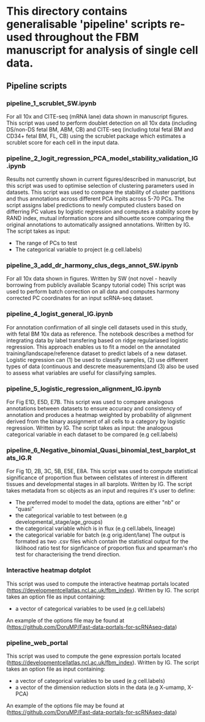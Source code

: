 # This directory contains generalisable 'pipeline' scripts re-used throughout the FBM manuscript for analysis of single cell data.

## Pipeline scripts

### pipeline_1_scrublet_SW.ipynb
For all 10x and CITE-seq (mRNA lane) data shown in manuscript figures.
This script was used to perform doublet detection on all 10x data (including DS/non-DS fetal BM, ABM, CB) and CITE-seq (including total fetal BM and CD34+ fetal BM, FL, CB) using the scrublet package which estimates a scrublet score for each cell in the input data.

### pipeline_2_logit_regression_PCA_model_stability_validation_IG.ipynb
Results not currently shown in current figures/described in manuscript, but this script was used to optimise selection of clustering parameters used in datasets. 
This script was used to compare the stability of cluster partitions and thus annotations across different PCA inpits across 5-70 PCs. The script assigns label predictions to newly computed clusters based on differring PC values by logistic regression and computes a stability score by RAND index, mutual information score and silhouette score comparing the original annotations to automatically assigned annotations. Written by IG.
The script takes as input:
- The range of PCs to test
- The categorical variable to project (e.g cell.labels)

### pipeline_3_add_dr_harmony_clus_degs_annot_SW.ipynb
For all 10x data shown in figures. Written by SW (not novel - heavily borrowing from publicly available Scanpy tutorial code)
This script was used to perform batch correction on all data and computes harmony corrected PC coordinates for an input scRNA-seq dataset.

### pipeline_4_logist_general_IG.ipynb
For annotation confirmation of all single cell datasets used in this study, with fetal BM 10x data as reference. The notebook describes a method for integrating data by label transfering based on ridge regulariased logistic regression. This approach enables us to fit a model on the annotated training/landscape/reference dataset to predict labels of a new dataset. Logistic regression can (1) be used to classify samples, (2) use different types of data (continuous and descrete measurements)and (3) also be used to assess what variables are useful for classifying samples. 

### pipeline_5_logistic_regression_alignment_IG.ipynb
For Fig E1D, E5D, E7B.
This script was used to compare analogous annotations between datasets to ensure accuracy and consistency of annotation and produces a heatmap weighted by probability of alignment derived from the binary assignment of all cells to a category by logistic regression. Written by IG.
The script takes as input: the analogous categorical variable in each dataset to be compared (e.g cell.labels)

### pipeline_6_Negative_binomial_Quasi_binomial_test_barplot_stats_IG.R
For Fig 1D, 2B, 3C, 5B, E5E, E8A.
This script was used to compute statistical significance of proportion flux between cellstates of interest in different tissues and developmental stages in all barplots. Written by IG.
The script takes metadata from sc objects as an input and requires it's user to define:
- The preferred model to model the data, options are either "nb" or "quasi" 
- the categorical variable to test between (e.g developmental_stage/age_groups)
- the categorical variable which is in flux (e.g cell.labels, lineage)
- the categorical variable for batch (e.g orig.ident/lane)
The output is formated as two .csv files which contain the statistical output for the liklihood ratio test for signficance of proportion flux and spearman's rho test for characterising the trend direction. 





### Interactive heatmap dotplot
This script was used to compute the interactive heatmap portals located (https://developmentcellatlas.ncl.ac.uk/fbm_index). Written by IG.
The script takes an option file as input containing:
- a vector of categorical variables to be used (e.g cell.labels)

An example of the options file may be found at (https://github.com/DoruMP/Fast-data-portals-for-scRNAseq-data)

### pipeline_web_portal
This script was used to compute the gene expression portals located (https://developmentcellatlas.ncl.ac.uk/fbm_index). Written by IG.
The script takes an option file as input containing:
- a vector of categorical variables to be used (e.g cell.labels)
- a vector of the dimension reduction slots in the data (e.g X-umamp, X-PCA)

An example of the options file may be found at (https://github.com/DoruMP/Fast-data-portals-for-scRNAseq-data)
